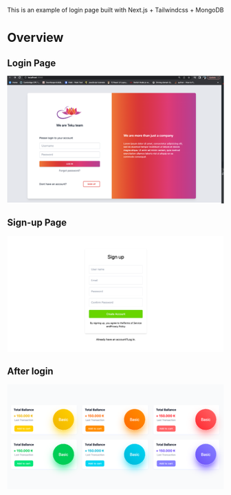 This is an example of login page built with Next.js +  Tailwindcss + MongoDB

# Overview

## Login Page

![login page](docs/images/login-page.png)

## Sign-up Page

![sign up page](docs/images/signup-page.png)

## After login

![after login](docs/images/after-login.png)